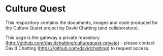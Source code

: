 Culture Quest
============
This respository contains the documents, images and code produced for the Culture Quest project by David Chatting (and collaborators).

This page is the gateway a private repository (http://github.com/davidchatting/culturequest-private) - please contact David Chatting (https://github.com/davidchatting) to request access.
